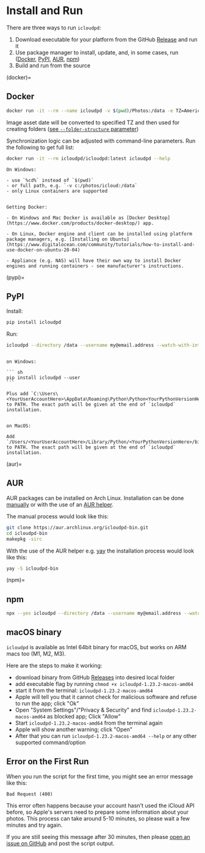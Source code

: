 # Install and Run

There are three ways to run `icloudpd`:
1. Download executable for your platform from the GitHub [Release](https://github.com/icloud-photos-downloader/icloud_photos_downloader/releases/tag/v1.23.2) and run it
1. Use package manager to install, update, and, in some cases, run ([Docker](#docker), [PyPI](#pypi), [AUR](#aur), [npm](#npm))
1. Build and run from the source

(docker)=
## Docker

```sh
docker run -it --rm --name icloudpd -v $(pwd)/Photos:/data -e TZ=America/Los_Angeles icloudpd/icloudpd:latest icloudpd --directory /data --username my@email.address --watch-with-interval 3600
```

Image asset date will be converted to specified TZ and then used for creating folders ([see `--folder-structure` parameter](#folder_structure))

Synchronization logic can be adjusted with command-line parameters. Run the following to get full list:
``` sh 
docker run -it --rm icloudpd/icloudpd:latest icloudpd --help
``` 

```{note}
On Windows:

- use `%cd%` instead of `$(pwd)`
- or full path, e.g. `-v c:/photos/icloud:/data`
- only Linux containers are supported
```

```{note} 

Getting Docker:

- On Windows and Mac Docker is available as [Docker Desktop](https://www.docker.com/products/docker-desktop/) app.

- On Linux, Docker engine and client can be installed using platform package managers, e.g. [Installing on Ubuntu](https://www.digitalocean.com/community/tutorials/how-to-install-and-use-docker-on-ubuntu-20-04)

- Appliance (e.g. NAS) will have their own way to install Docker engines and running containers - see manufacturer's instructions.
```

(pypi)=
## PyPI

Install:
``` sh
pip install icloudpd
```

Run:

``` sh
icloudpd --directory /data --username my@email.address --watch-with-interval 3600
```

````{note}

on Windows:

``` sh
pip install icloudpd --user
```

Plus add `C:\Users\<YourUserAccountHere>\AppData\Roaming\Python\Python<YourPythonVersionHere>\Scripts` to PATH. The exact path will be given at the end of `icloudpd` installation.
````

```{note}

on MacOS:

Add `/Users/<YourUserAccountHere>/Library/Python/<YourPythonVersionHere>/bin` to PATH. The exact path will be given at the end of `icloudpd` installation.
```

(aur)=
## AUR

AUR packages can be installed on Arch Linux. Installation can be done [manually](https://wiki.archlinux.org/title/Arch_User_Repository#Installing_and_upgrading_packages) or with the use of an [AUR helper](https://wiki.archlinux.org/title/AUR_helpers).

The manual process would look like this:

``` sh
git clone https://aur.archlinux.org/icloudpd-bin.git
cd icloudpd-bin
makepkg -sirc
```

With the use of the AUR helper e.g. [yay](https://github.com/Jguer/yay) the installation process would look like this:

``` sh
yay -S icloudpd-bin
```

(npm)=
## npm

``` sh
npx --yes icloudpd --directory /data --username my@email.address --watch-with-interval 3600
```

## macOS binary

`icloudpd` is available as Intel 64bit binary for macOS, but works on ARM macs too (M1, M2, M3).

Here are the steps to make it working:
- download binary from GitHub [Releases](https://github.com/icloud-photos-downloader/icloud_photos_downloader/releases) into desired local folder
- add executable flag by running `chmod +x icloudpd-1.23.2-macos-amd64`
- start it from the terminal: `icloudpd-1.23.2-macos-amd64`
- Apple will tell you that it cannot check for malicious software and refuse to run the app; click "Ok"
- Open "System Settings"/"Privacy & Security" and find `icloudpd-1.23.2-macos-amd64` as blocked app; Click "Allow"
- Start `icloudpd-1.23.2-macos-amd64` from the terminal again
- Apple will show another warning; click "Open"
- After that you can run `icloudpd-1.23.2-macos-amd64 --help` or any other supported command/option

## Error on the First Run

When you run the script for the first time, you might see an error message like this:

``` 
Bad Request (400)
```

This error often happens because your account hasn't used the iCloud API before, so Apple's servers need to prepare some information about your photos. This process can take around 5-10 minutes, so please wait a few minutes and try again.

If you are still seeing this message after 30 minutes, then please [open an issue on GitHub](https://github.com/icloud-photos-downloader/icloud_photos_downloader/issues/new) and post the script output.
